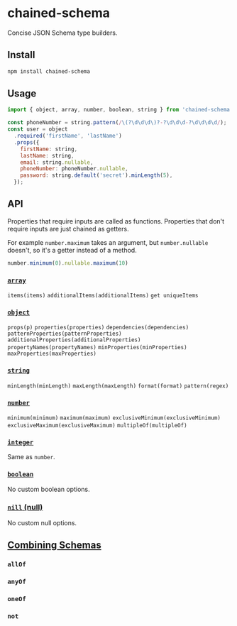 # chained-schema

Concise JSON Schema type builders.

## Install

```bash
npm install chained-schema
```

## Usage

```js
import { object, array, number, boolean, string } from 'chained-schema';

const phoneNumber = string.pattern(/\(?\d\d\d\)?-?\d\d\d-?\d\d\d\d/);
const user = object
  .required('firstName', 'lastName')
  .props({
    firstName: string,
    lastName: string,
    email: string.nullable,
    phoneNumber: phoneNumber.nullable,
    password: string.default('secret').minLength(5),
  });
```

## API

Properties that require inputs are called as functions. Properties that don't require inputs are just chained as getters.

For example `number.maximum` takes an argument, but `number.nullable` doesn't, so it's a getter instead of a method.

```js
number.minimum(0).nullable.maximum(10)
```

### [`array`](http://json-schema.org/understanding-json-schema/reference/array.html)

`items(items)`
`additionalItems(additionalItems)`
`get uniqueItems`

### [`object`](http://json-schema.org/understanding-json-schema/reference/object.html)

`props(p)`
`properties(properties)`
`dependencies(dependencies)`
`patternProperties(patternProperties)`
`additionalProperties(additionalProperties)`
`propertyNames(propertyNames)`
`minProperties(minProperties)`
`maxProperties(maxProperties)`

### [`string`](http://json-schema.org/understanding-json-schema/reference/string.html)

`minLength(minLength)`
`maxLength(maxLength)`
`format(format)`
`pattern(regex)`

### [`number`](http://json-schema.org/understanding-json-schema/reference/numeric.html)

`minimum(minimum)`
`maximum(maximum)`
`exclusiveMinimum(exclusiveMinimum)`
`exclusiveMaximum(exclusiveMaximum)`
`multipleOf(multipleOf)`

### [`integer`](http://json-schema.org/understanding-json-schema/reference/numeric.html)

Same as `number`.

### [`boolean`](http://json-schema.org/understanding-json-schema/reference/boolean.html)

No custom boolean options.

### [`nill` (null)](http://json-schema.org/understanding-json-schema/reference/null.html)

No custom null options.

## [Combining Schemas](http://json-schema.org/understanding-json-schema/reference/combining.html)

### `allOf`

### `anyOf`

### `oneOf`

### `not`

